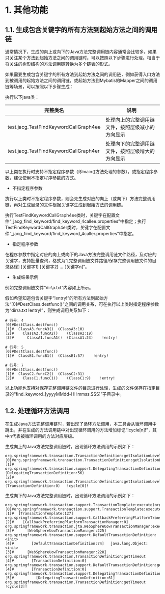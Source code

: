 # 1. 其他功能

## 1.1. 生成包含关键字的所有方法到起始方法之间的调用链

通常情况下，生成的向上或向下的Java方法完整调用链内容通常会比较多，如果只关注某个方法到起始方法之间的调用链时，可以按照以下步骤进行处理。相当于将关注的树形结构的方法调用链转换为多个链表的形式。

如果需要生成包含关键字的所有方法到起始方法之间的调用链，例如获得入口方法到被调用的起始方法之间的调用链，或起始方法到Mybatis的Mapper之间的调用链等场景，可以按照以下步骤生成：

执行以下java类：

|完整类名|说明|
|---|---|
|test.jacg.TestFindKeywordCallGraph4ee|处理向上的完整调用链文件，按照层级减小的方向显示|
|test.jacg.TestFindKeywordCallGraph4er|处理向下的完整调用链文件，按照层级增大的方向显示|

以上类在执行时支持不指定程序参数（即main()方法处理的参数），或指定程序参数，建议使用不指定程序参数的方式。

- 不指定程序参数

执行以上类时不指定程序参数，则会先生成对应的向上（或向下）方法完整调用链，再对生成目录的文件根据关键字生成到起始方法的调用链。

执行TestFindKeywordCallGraph4ee类时，关键字在配置文件“_jacg_find_keyword/find_keyword_4callee.properties”中指定；执行TestFindKeywordCallGraph4er类时，关键字在配置文件“_jacg_find_keyword/find_keyword_4caller.properties”中指定。

- 指定程序参数

在程序参数中指定对应的向上或向下的Java方法完整调用链文件路径，及对应的关键字，支持批量查询，格式为“\[完整调用链文件路径/保存完整调用链文件的目录路径\] \[关键字1\] \[关键字2\] ... \[关键字n\]”。

- 生成结果示例

例如完整调用链文件“dir\\a.txt”内容如上所示。

假如希望知道包含关键字“!entry!”的所有方法到起始方法“\[0\]#DestClass.destfunc()”之间的调用关系，可在执行以上类时指定程序参数为“dir\\a.txt !entry!”，则生成调用关系如下：

```
# 行号: 4
[0]#DestClass.destfunc()
[1]#  ClassA3.funcA3()	(ClassA3:10)
[2]#    ClassA2.funcA2()	(ClassA2:19)
[3]#      ClassA1.funcA1()	(ClassA1:23)    !entry!

# 行号: 5
[0]#DestClass.destfunc()
[1]#  ClassB1.funcB1()	(ClassB1:57)    !entry!

# 行号: 7
[0]#DestClass.destfunc()
[1]#  ClassC2.funcC2()	(ClassC2:31)
[2]#    ClassC1.funcC1()	(ClassC1:9)    !entry!
```

以上功能也支持对保存完整调用链文件的目录进行处理，生成的文件保存在指定目录的“find_keyword_\[yyyyMMdd-HHmmss.SSS\]”子目录中。

## 1.2. 处理循环方法调用

在生成Java方法完整调用链时，若出现了循环方法调用，本工具会从循环调用中跳出，并在生成的方法调用链中对出现循环调用的方法增加标记“!cycle\[n\]!”，其中n代表被循环调用的方法对应层级。

生成向上的Java方法完整调用链时，出现循环方法调用的示例如下：

```
org.springframework.transaction.TransactionDefinition:getIsolationLevel()
[0]#org.springframework.transaction.TransactionDefinition:getIsolationLevel
[1]#  org.springframework.transaction.support.DelegatingTransactionDefinition:getIsolationLevel	(DelegatingTransactionDefinition:56)
[2]#    org.springframework.transaction.TransactionDefinition:getIsolationLevel	(TransactionDefinition:0)	!cycle[0]!
```

生成向下的Java方法完整调用链时，出现循环方法调用的示例如下：

```
org.springframework.transaction.support.TransactionTemplate:execute(org.springframework.transaction.support.TransactionCallback)
[0]#org.springframework.transaction.support.TransactionTemplate:execute
[1]#  [TransactionTemplate:127]	org.springframework.transaction.support.CallbackPreferringPlatformTransactionManager:execute
[2]#    [CallbackPreferringPlatformTransactionManager:0]	org.springframework.transaction.jta.WebSphereUowTransactionManager:execute
[3]#      [WebSphereUowTransactionManager:225]	org.springframework.transaction.support.DefaultTransactionDefinition:<init>
[4]#        [DefaultTransactionDefinition:74]	java.lang.Object:<init>
[3]#      [WebSphereUowTransactionManager:228]	org.springframework.transaction.TransactionDefinition:getTimeout
[4]#        [TransactionDefinition:0]	org.springframework.transaction.support.DefaultTransactionDefinition:getTimeout
[4]#        [TransactionDefinition:0]	org.springframework.transaction.support.DelegatingTransactionDefinition:getTimeout
[5]#          [DelegatingTransactionDefinition:61]	org.springframework.transaction.TransactionDefinition:getTimeout	!cycle[3]!
```
